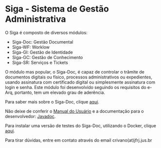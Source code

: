 Siga - Sistema de Gestão Administrativa
=======================================

O Siga é composto de diversos módulos:

- Siga-Doc: Gestão Documental
- Siga-WF: Worklow
- Siga-GI: Gestão de Identidade
- Siga-GC: Gestão de Conhecimento
- Siga-SR: Serviços e Tickets

O módulo mas popular, o Siga-Doc, é capaz de controlar o trâmite de documentos digitais ou físico, processos administrativos ou expedientes, usando assinatura com certificado digital ou simplesmente assinatura com login e senha. Este módulo foi desenvolvido seguindo os requisitos do e-Arq, portanto, tem um elevado grau de aderência.

Para saber mais sobre o Siga-Doc, clique [aqui](https://github.com/projeto-siga/siga/wiki/Sobre-o-Siga-Doc).

Não deixe de conferir o [Manual do Usuário](https://readthedocs.org/projects/siga-doc/downloads/pdf/latest/) e a documentação para o desenvolvedor: [Javadoc](http://projeto-siga.github.io/artifacts/javadoc/).

Para instalar uma versão de testes do Siga-Doc, utilizando o Docker, clique [aqui](https://github.com/projeto-siga/docker).

Para tirar dúvidas, entre em contato através do email crivano(at)jfrj.jus.br

